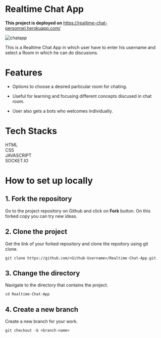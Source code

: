 # Realtime Chat App

**This project is deployed on** https://realtime-chat-personnel.herokuapp.com/

![chatapp](https://user-images.githubusercontent.com/80252410/136014831-1d26570f-2618-45d2-a652-644b4a6ac15f.png)

This is a Realtime Chat App in which user have to enter his username and select a Room in which he can do discusions.

# Features

* Options to choose a desired particular room for chating.

* Useful for learning and focusing different concepts discused in chat room.

* User also gets a bots who welcomes individually.

# Tech Stacks

HTML <br>
CSS <br>
JAVASCRIPT <br>
SOCKET.IO

# How to set up locally

## 1. Fork the repository
Go to the project repository on Github and click on **Fork** button. On this forked copy you can try new ideas.

## 2. Clone the project
Get the link of your forked repository and clone the repoitory using git clone.
```
git clone https://github.com/<Github-Username>/Realtime-Chat-App.git
```
## 3. Change the directory
Navigate to the directory that contains the project.
```
cd Realtime-Chat-App
```
## 4. Create a new branch
Create a new branch for your work.
```
git checkout -b <branch-name>
```